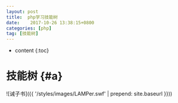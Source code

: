 ```yaml
---
layout: post
title:  php学习技能树
date:    2017-10-26 13:38:15+0800
categories: [php] 
tag: [技能树] 
---
```

* content
{:toc}

技能树 {#a}
===============

![诫子书]({{ '/styles/images/LAMPer.swf' | prepend: site.baseurl  }}))
